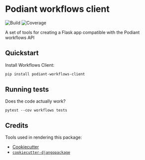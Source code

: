 Podiant workflows client
========================

![Build](https://git.steadman.io/podiant/podiant-workflows-client/badges/master/build.svg)
![Coverage](https://git.steadman.io/podiant/podiant-workflows-client/badges/master/coverage.svg)

A set of tools for creating a Flask app compatible with the Podiant workflows API

## Quickstart

Install Workflows Client:

```sh
pip install podiant-workflows-client
```

## Running tests

Does the code actually work?

```
pytest --cov workflows tests
```

## Credits

Tools used in rendering this package:

- [Cookiecutter](https://github.com/audreyr/cookiecutter)
- [`cookiecutter-djangopackage`](https://github.com/pydanny/cookiecutter-djangopackage)
